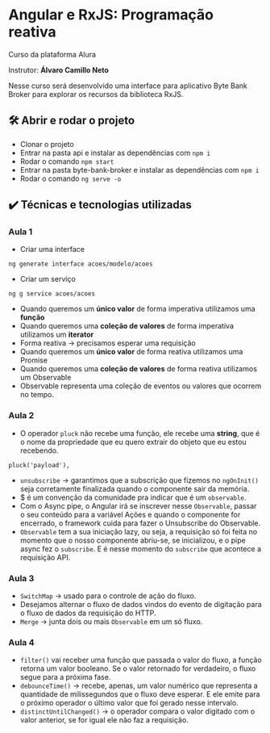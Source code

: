 # Angular e RxJS: Programação reativa

Curso da plataforma Alura

Instrutor: **Álvaro Camillo Neto**

Nesse curso será desenvolvido uma interface  para aplicativo Byte Bank Broker para explorar os recursos da biblioteca RxJS.

## 🛠️ Abrir e rodar o projeto

- Clonar o projeto
- Entrar na pasta api e instalar as dependências com `npm i`
- Rodar o comando `npm start`
- Entrar na pasta byte-bank-broker e instalar as dependências com `npm i`
- Rodar o comando `ng serve -o`

## ✔️ Técnicas e tecnologias utilizadas

### Aula 1

- Criar uma interface

```tsx
ng generate interface acoes/modelo/acoes
```

- Criar um serviço

```tsx
ng g service acoes/acoes
```

- Quando queremos um **único valor** de forma imperativa utilizamos uma **função**
- Quando queremos uma **coleção de valores** de forma imperativa utilizamos um **iterator**
- Forma reativa → precisamos esperar uma requisição
- Quando queremos um **único valor** de forma reativa utilizamos uma Promise
- Quando queremos uma **coleção de valores** de forma reativa utilizamos um Observable
- Observable representa uma coleção de eventos ou valores que ocorrem no tempo.

### Aula 2

- O operador `pluck` não recebe uma função, ele recebe uma **string**, que é o nome da propriedade que eu quero extrair do objeto que eu estou recebendo.

```tsx
pluck('payload'),
```

- `unsubscribe` → garantimos que a subscrição que fizemos no `ngOnInit()` seja corretamente finalizada quando o componente sair da memória.
- $ é um convenção da comunidade pra indicar que é um `observable`.
- Com o Async pipe, o Angular irá se inscrever nesse `Observable`, passar o seu conteúdo para a variável Ações e quando o componente for encerrado, o framework cuida para fazer o Unsubscribe do Observable.
- `Observable` tem a sua iniciação lazy, ou seja, a requisição só foi feita no momento que o nosso componente abriu-se, se inicializou, e o pipe async fez o `subscribe`. E é nesse momento do `subscribe` que acontece a requisição API.

### Aula 3

- `SwitchMap` → usado para o controle de ação do fluxo.
- Desejamos alternar o fluxo de dados vindos do evento de digitação para o fluxo de dados da requisição do HTTP.
- `Merge` → junta dois ou mais `Observable` em um só fluxo.

### Aula 4

- `filter()` vai receber uma função que passada o valor do fluxo, a função retorna um valor booleano. Se o valor retornado for verdadeiro, o fluxo segue para a próxima fase.
- `debounceTime()` → recebe, apenas, um valor numérico que representa a quantidade de milissegundos que o fluxo deve esperar. E ele emite para o próximo operador o último valor que foi gerado nesse intervalo.
- `distinctUntilChanged()` → o operador compara o valor digitado com o valor anterior, se for igual ele não faz a requisição.